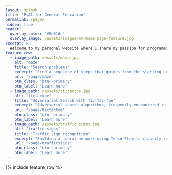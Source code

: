 ```yaml
---
layout: splash
title: "PyAI for General Education"
permalink: /page/
hidden: true
header:
  overlay_color: "#5e616c"
  overlay_image: /assets/images/mm-home-page-feature.jpg
excerpt: >
  Welcome to my personal website where I share my passion for programming using mainly Python and the applications in Artificial Intelligence. I share here some tutorials and exercises which help me to learn AI algorithms and I hope that it would help you too. Whether you're a beginner or an experienced coder, I invite you to explore my website and discover the exciting possibilities of AI programming with Python. Let's learn and grow together! <br />
feature_row:
  - image_path: /assets/maze.jpg
    alt: "maze"
    title: "Search problems"
    excerpt: "Find a sequence of steps that guides from the starting point to the desired destination."
    url: "/page/maze"
    btn_class: "btn--primary"
    btn_label: "Learn more"
  - image_path: /assets/tictactoe.jpg
    alt: "tictactoe"
    title: "Adversarial Search with Tic-Tac-Toe"
    excerpt: "Adversarial search algorithms, frequently encountered in games like tic tac toe, confront opponents striving to achieve opposing goals"
    url: "/page/tictactoe"
    btn_class: "btn--primary"
    btn_label: "Learn more"
  - image_path: /assets/traffic_signs.jpg
    alt: "traffic signs"
    title: "Traffic sign recognition"
    excerpt: "Building a neural network using TensorFlow to classify road signs based on an image of those signs"
    url: "/page/trafficsigns"
    btn_class: "btn--primary"
    btn_label: "Learn more"
---
```


{% include feature_row %}
